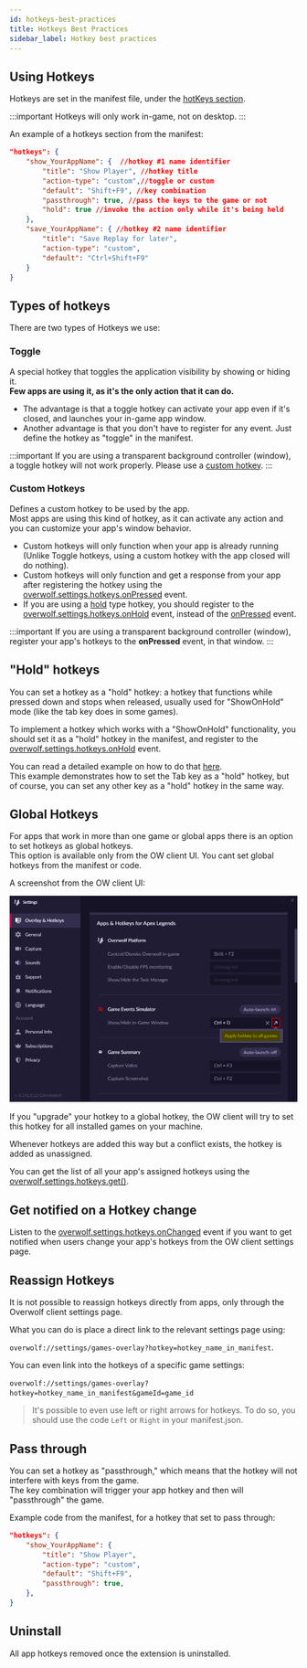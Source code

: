 ```yaml
---
id: hotkeys-best-practices
title: Hotkeys Best Practices
sidebar_label: Hotkey best practices
---
```


## Using Hotkeys

Hotkeys are set in the manifest file, under the [hotKeys section](../api/manifest-json#hotkeys-object).

:::important
Hotkeys will only work in-game, not on desktop.
:::

An example of a hotkeys section from the manifest:

```json
"hotkeys": {
    "show_YourAppName": {  //hotkey #1 name identifier
        "title": "Show Player", //hotkey title
        "action-type": "custom",//toggle or custom
        "default": "Shift+F9", //key combination
        "passthrough": true, //pass the keys to the game or not
        "hold": true //invoke the action only while it's being held
    },
    "save_YourAppName": { //hotkey #2 name identifier
        "title": "Save Replay for later",
        "action-type": "custom",
        "default": "Ctrl+Shift+F9"
    }
}
```

## Types of hotkeys

There are two types of Hotkeys we use:

### Toggle

A special hotkey that toggles the application visibility by showing or hiding it.  
**Few apps are using it, as it's the only action that it can do.**

* The advantage is that a toggle hotkey can activate your app even if it's closed, and launches your in-game app window.
* Another advantage is that you don't have to register for any event. Just define the hotkey as "toggle" in the manifest.

:::important
If you are using a transparent background controller (window), a toggle hotkey will not work properly. Please use a [custom hotkey](#custom).
:::

### Custom Hotkeys

Defines a custom hotkey to be used by the app.  
Most apps are using this kind of hotkey, as it can activate any action and you can customize your app's window behavior.

* Custom hotkeys will only function when your app is already running (Unlike Toggle hotkeys, using a custom hotkey with the app closed will do nothing).
* Custom hotkeys will only function and get a response from your app after registering the hotkey using the [overwolf.settings.hotkeys.onPressed](../api/overwolf-settings-hotkeys#onpressed) event.
* If you are using a [hold](#hold-hotkeys) type hotkey, you should register to the [overwolf.settings.hotkeys.onHold](../api/overwolf-settings-hotkeys#onhold) event, instead of the [onPressed](../api/overwolf-settings-hotkeys#onhold) event.

:::important
If you are using a transparent background controller (window), register your app's hotkeys to the **onPressed** event, in that window.
:::

## "Hold" hotkeys

You can set a hotkey as a "hold" hotkey: a hotkey that functions while pressed down and stops when released, usually used for "ShowOnHold" mode (like the tab key does in some games).

To implement a hotkey which works with a "ShowOnHold" functionality, you should set it as a "hold" hotkey in the manifest, and register to the [overwolf.settings.hotkeys.onHold](../api/overwolf-settings-hotkeys#onhold) event.

You can read a detailed example on how to do that [here](using-tab#set-the-hotkey-in-the-manifest).  
This example demonstrates how to set the Tab key as a "hold" hotkey, but of course, you can set any other key as a "hold" hotkey in the same way.  

## Global Hotkeys

For apps that work in more than one game or global apps there is an option to set hotkeys as global hotkeys.  
This option is available only from the OW client UI. You cant set global hotkeys from the manifest or code.

A screenshot from the OW client UI:

![hotkeys_global](../assets/hotkeys_global.png)

If you "upgrade" your hotkey to a global hotkey, the OW client will try to set this hotkey for all installed games on your machine.

Whenever hotkeys are added this way but a conflict exists, the hotkey is added as unassigned.

You can get the list of all your app's assigned hotkeys using the [overwolf.settings.hotkeys.get()](../api/overwolf-settings-hotkeys#getcallback).

## Get notified on a Hotkey change

Listen to the [overwolf.settings.hotkeys.onChanged](../api/overwolf-settings-hotkeys#onchanged) event if you want to get notified when users change your app's hotkeys from the OW client settings page.

## Reassign Hotkeys

It is not possible to reassign hotkeys directly from apps, only through the Overwolf client settings page.

What you can do is place a direct link to the relevant settings page using:

 `overwolf://settings/games-overlay?hotkey=hotkey_name_in_manifest`.

You can even link into the hotkeys of a specific game settings:

`overwolf://settings/games-overlay?hotkey=hotkey_name_in_manifest&gameId=game_id`

> It's possible to even use left or right arrows for hotkeys. To do so, you should use the code `Left` or `Right` in your manifest.json.

## Pass through 

You can set a hotkey as "passthrough," which means that the hotkey will not interfere with keys from the game.  
The key combination will trigger your app hotkey and then will "passthrough" the game.

Example code from the manifest, for a hotkey that set to pass through:

```json
"hotkeys": {
    "show_YourAppName": { 
        "title": "Show Player",
        "action-type": "custom",
        "default": "Shift+F9",
        "passthrough": true,
    },
}
```

## Uninstall

All app hotkeys removed once the extension is uninstalled.
